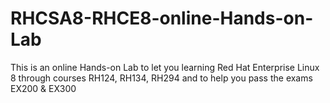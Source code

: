# RHCSA8-RHCE8-online-Hands-on-Lab
This is an online Hands-on Lab to let you learning Red Hat Enterprise Linux 8 through courses RH124, RH134, RH294 and to help you pass the exams EX200 &amp; EX300
